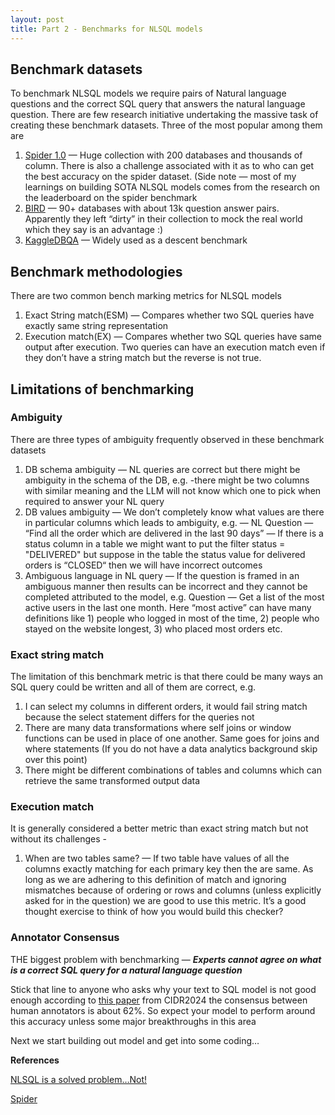 ```yaml
---
layout: post
title: Part 2 - Benchmarks for NLSQL models
---
```


## Benchmark datasets
To benchmark NLSQL models we require pairs of Natural language questions and the correct SQL query that answers the natural language question. There are few research initiative undertaking the massive task of creating these benchmark datasets. Three of the most popular among them are

1. [Spider 1.0](https://yale-lily.github.io/spider) — Huge collection with 200 databases and thousands of column. There is also a challenge associated with it as to who can get the best accuracy on the spider dataset. (Side note — most of my learnings on building SOTA NLSQL models comes from the research on the leaderboard on the spider benchmark
2. [BIRD](https://bird-bench.github.io/) — 90+ databases with about 13k question answer pairs. Apparently they left “dirty” in their collection to mock the real world which they say is an advantage :)
3. [KaggleDBQA](https://github.com/Chia-Hsuan-Lee/KaggleDBQA) — Widely used as a descent benchmark

## Benchmark methodologies
There are two common bench marking metrics for NLSQL models

1. Exact String match(ESM) — Compares whether two SQL queries have exactly same string representation
2. Execution match(EX) — Compares whether two SQL queries have same output after execution. Two queries can have an execution match even if they don’t have a string match but the reverse is not true.

## Limitations of benchmarking

### Ambiguity
There are three types of ambiguity frequently observed in these benchmark datasets

1. DB schema ambiguity — NL queries are correct but there might be ambiguity in the schema of the DB, e.g. -there might be two columns with similar meaning and the LLM will not know which one to pick when required to answer your NL query
2. DB values ambiguity — We don’t completely know what values are there in particular columns which leads to ambiguity, e.g. — NL Question — “Find all the order which are delivered in the last 90 days” — If there is a status column in a table we might want to put the filter status = "DELIVERED" but suppose in the table the status value for delivered orders is “CLOSED“ then we will have incorrect outcomes
3. Ambiguous language in NL query — If the question is framed in an ambiguous manner then results can be incorrect and they cannot be completed attributed to the model, e.g. Question — Get a list of the most active users in the last one month. Here “most active” can have many definitions like 1) people who logged in most of the time, 2) people who stayed on the website longest, 3) who placed most orders etc.

### Exact string match
The limitation of this benchmark metric is that there could be many ways an SQL query could be written and all of them are correct, e.g.

1. I can select my columns in different orders, it would fail string match because the select statement differs for the queries not
2. There are many data transformations where self joins or window functions can be used in place of one another. Same goes for joins and where statements (If you do not have a data analytics background skip over this point)
3. There might be different combinations of tables and columns which can retrieve the same transformed output data

### Execution match
It is generally considered a better metric than exact string match but not without its challenges -

1. When are two tables same? — If two table have values of all the columns exactly matching for each primary key then the are same. As long as we are adhering to this definition of match and ignoring mismatches because of ordering or rows and columns (unless explicitly asked for in the question) we are good to use this metric. It’s a good thought exercise to think of how you would build this checker?

### Annotator Consensus
THE biggest problem with benchmarking — ***Experts cannot agree on what is a correct SQL query for a natural language question***

Stick that line to anyone who asks why your text to SQL model is not good enough according to [this paper](https://www.cidrdb.org/cidr2024/papers/p74-floratou.pdf) from CIDR2024 the consensus between human annotators is about 62%. So expect your model to perform around this accuracy unless some major breakthroughs in this area

Next we start building out model and get into some coding…

**References**

[NLSQL is a solved problem…Not!](https://www.cidrdb.org/cidr2024/papers/p74-floratou.pdf)

[Spider](https://yale-lily.github.io/spider)